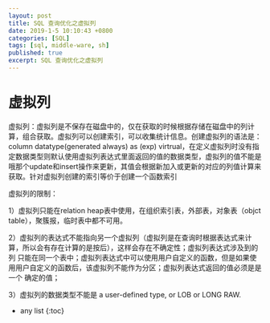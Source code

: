 ```yaml
---
layout: post
title: SQL 查询优化之虚拟列
date: 2019-1-5 10:10:43 +0800
categories: [SQL]
tags: [sql, middle-ware, sh]
published: true
excerpt: SQL 查询优化之虚拟列
---
```


# 虚拟列

虚拟列：虚拟列是不保存在磁盘中的，仅在获取的时候根据存储在磁盘中的列计算，组合获取。虚拟列可以创建索引，可以收集统计信息。创建虚拟列的语法是：column datatype(generated always) as (exp) virtrual，在定义虚拟列时没有指定数据类型则默认使用虚拟列表达式里面返回的值的数据类型，虚拟列的值不能是哦那个update和insert操作来更新，其值会根据新加入或更新的对应的列值计算来获取。针对虚拟列创建的索引等价于创建一个函数索引

虚拟列的限制：

1）虚拟列只能在relation heap表中使用，在组织索引表，外部表，对象表（objct table），聚簇报，临时表中都不可用。

2）虚拟列的表达式不能指向另一个虚拟列（虚拟列是在查询时根据表达式来计算，所以会有存在计算的是按后），这样会存在不确定性；虚拟列表达式涉及到的列 只能在同一个表中；虚拟列表达式中可以使用用户自定义的函数，但是如果使用用户自定义的函数后，该虚拟列不能作为分区；虚拟列表达式返回的值必须是是一个 确定的值；

3）虚拟列的数据类型不能是 a user-defined type, or LOB or LONG RAW.


* any list
{:toc}